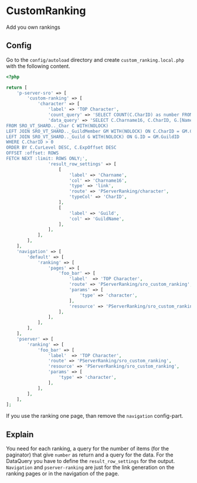 # CustomRanking
Add you own rankings

## Config

Go to the `config/autoload` directory and create `custom_ranking.local.php` with the following content.
 
````php
<?php

return [
    'p-server-sro' => [
        'custom-ranking' => [
            'character' => [
                'label' => 'TOP Character',
                'count_query' => 'SELECT COUNT(C.CharID) as number FROM SRO_VT_SHARD.._Char C WHERE C.CharID > 0',
                'data_query' => 'SELECT C.Charname16, C.CharID, G.[Name] AS GuildName
FROM SRO_VT_SHARD.._Char C WITH(NOLOCK) 
LEFT JOIN SRO_VT_SHARD.._GuildMember GM WITH(NOLOCK) ON C.CharID = GM.CharID
LEFT JOIN SRO_VT_SHARD.._Guild G WITH(NOLOCK) ON G.ID = GM.GuildID
WHERE C.CharID > 0
ORDER BY C.CurLevel DESC, C.ExpOffset DESC
OFFSET :offset: ROWS 
FETCH NEXT :limit: ROWS ONLY;',
                'result_row_settings' => [
                    [
                        'label' => 'Charname',
                        'col' => 'Charname16',
                        'type' => 'link',
                        'route' => 'PServerRanking/character',
                        'typeCol' => 'CharID',
                    ],
                    [
                        'label' => 'Guild',
                        'col' => 'GuildName',
                    ],
                ],
            ],
        ],
    ],
    'navigation' => [
        'default' => [
            'ranking' => [
                'pages' => [
                    'foo_bar' => [
                        'label'  => 'TOP Character',
                        'route' => 'PServerRanking/sro_custom_ranking',
                        'params' => [
                            'type' => 'character',
                        ],
                        'resource' => 'PServerRanking/sro_custom_ranking',
                    ],
                ],
            ],
        ],
    ],
    'pserver' => [
        'ranking' => [
            'foo_bar' => [
                'label'  => 'TOP Character',
                'route' => 'PServerRanking/sro_custom_ranking',
                'resource' => 'PServerRanking/sro_custom_ranking',
                'params' => [
                    'type' => 'character',
                ],
            ],
        ],
    ],
];
```` 

If you use the ranking one page, than remove the `navigation` config-part.

## Explain

You need for each ranking, a query for the number of items (for the paginator) that give `number` as return and a query for the data.
For the DataQuery you have to define the `result_row_settings` for the output.
`Navigation` and `pserver-ranking` are just for the link generation on the ranking pages or in the navigation of the page.